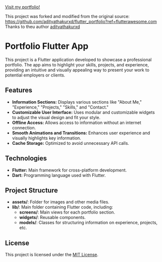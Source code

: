 <a href="https://sergio-mt-flutter-portfolio.web.app/" target="_blank">Visit my portfolio!</a>




This project was forked and modified from the original source: https://github.com/adityathakurxd/flutter_portfolio?ref=flutterawesome.com
Thanks to theu author [adityathakurxd](https://github.com/adityathakurxd)


<!DOCTYPE html>
<html lang="en">
<head>
  <meta charset="UTF-8">
  <meta name="viewport" content="width=device-width, initial-scale=1.0">
</head>
<body>

  <h1>Portfolio Flutter App</h1>
  <p>This project is a Flutter application developed to showcase a professional portfolio. The app aims to highlight your skills, projects, and experience, providing an intuitive and visually appealing way to present your work to potential employers or clients.</p>

  <h2>Features</h2>
  <ul>
    <li><strong>Information Sections:</strong> Displays various sections like "About Me," "Experience," "Projects," "Skills," and "Contact."</li>
    <li><strong>Customizable User Interface:</strong> Uses modular and customizable widgets to adjust the visual design and fit your style.</li>
    <li><strong>Offline Access:</strong> Allows access to information without an internet connection.</li>
    <li><strong>Smooth Animations and Transitions:</strong> Enhances user experience and visually highlights key information.</li>
    <li><strong>Cache Storage:</strong> Optimized to avoid unnecessary API calls.</li>
  </ul>

  <h2>Technologies</h2>
  <ul>
    <li><strong>Flutter:</strong> Main framework for cross-platform development.</li>
    <li><strong>Dart:</strong> Programming language used with Flutter.</li>
  </ul>

  <h2>Project Structure</h2>
  <ul>
    <li><strong>assets/</strong>: Folder for images and other media files.</li>
    <li><strong>lib/</strong>: Main folder containing Flutter code, including:
      <ul>
        <li><strong>screens/</strong>: Main views for each portfolio section.</li>
        <li><strong>widgets/</strong>: Reusable components.</li>
        <li><strong>models/</strong>: Classes for structuring information on experience, projects, etc.</li>
      </ul>
    </li>
  </ul>
  
  <h2>License</h2>
  <p>This project is licensed under the <a href="LICENSE">MIT License</a>.</p>




</body>
</html>
